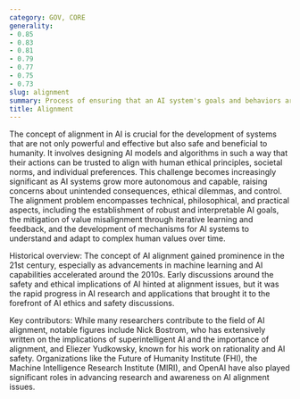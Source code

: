 ```yaml
---
category: GOV, CORE
generality:
- 0.85
- 0.83
- 0.81
- 0.79
- 0.77
- 0.75
- 0.73
slug: alignment
summary: Process of ensuring that an AI system's goals and behaviors are consistent with human values and ethics.
title: Alignment
---
```


The concept of alignment in AI is crucial for the development of systems that are not only powerful and effective but also safe and beneficial to humanity. It involves designing AI models and algorithms in such a way that their actions can be trusted to align with human ethical principles, societal norms, and individual preferences. This challenge becomes increasingly significant as AI systems grow more autonomous and capable, raising concerns about unintended consequences, ethical dilemmas, and control. The alignment problem encompasses technical, philosophical, and practical aspects, including the establishment of robust and interpretable AI goals, the mitigation of value misalignment through iterative learning and feedback, and the development of mechanisms for AI systems to understand and adapt to complex human values over time.

Historical overview: The concept of AI alignment gained prominence in the 21st century, especially as advancements in machine learning and AI capabilities accelerated around the 2010s. Early discussions around the safety and ethical implications of AI hinted at alignment issues, but it was the rapid progress in AI research and applications that brought it to the forefront of AI ethics and safety discussions.

Key contributors: While many researchers contribute to the field of AI alignment, notable figures include Nick Bostrom, who has extensively written on the implications of superintelligent AI and the importance of alignment, and Eliezer Yudkowsky, known for his work on rationality and AI safety. Organizations like the Future of Humanity Institute (FHI), the Machine Intelligence Research Institute (MIRI), and OpenAI have also played significant roles in advancing research and awareness on AI alignment issues.